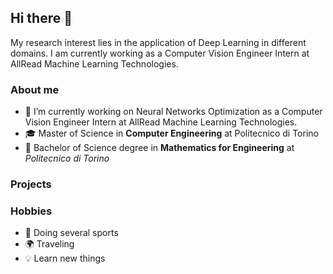 ## Hi there 👋
My research interest lies in the application of Deep Learning in different domains. 
I am currently working as a Computer Vision Engineer Intern at AllRead Machine Learning Technologies. 

### About me
- 🔭 I’m currently working on Neural Networks Optimization as a Computer Vision Engineer Intern at AllRead Machine Learning Technologies.
- :mortar_board: Master of Science in __Computer Engineering__ at Politecnico di Torino
- :school_satchel: Bachelor of Science degree in __Mathematics for Engineering__ at _Politecnico di Torino_

### Projects
[//]: # (<Inserire i link alle repository>)
          
### Hobbies
- :runner: Doing several sports
- :earth_africa: Traveling
- :bulb: Learn new things

<!--
**riccardobosio/riccardobosio** is a ✨ _special_ ✨ repository because its `README.md` (this file) appears on your GitHub profile.

Here are some ideas to get you started:

- 🔭 I’m currently working on ...
- 🌱 I’m currently learning ...
- 👯 I’m looking to collaborate on ...
- 🤔 I’m looking for help with ...
- 💬 Ask me about ...
- 📫 How to reach me: ...
- 😄 Pronouns: ...
- ⚡ Fun fact: ...
-->
